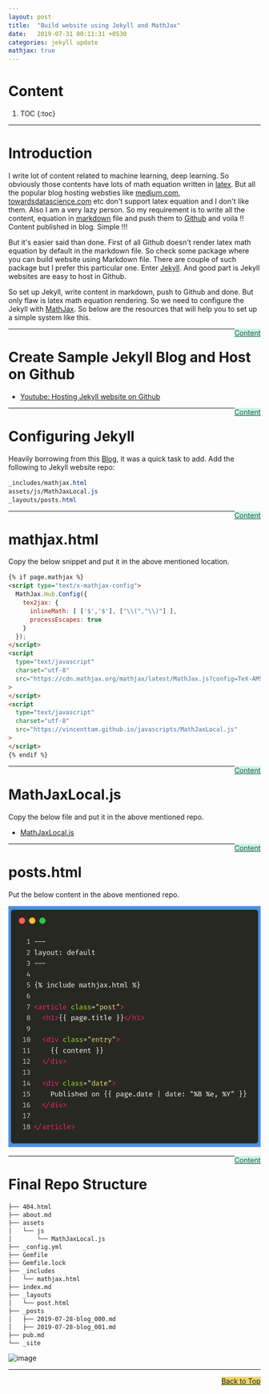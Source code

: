 ```yaml
---
layout: post
title:  "Build website using Jekyll and MathJax"
date:   2019-07-31 00:11:31 +0530
categories: jekyll update
mathjax: true
---
```


# Content

1. TOC
{:toc}
---

# Introduction

I write lot of content related to machine learning, deep learning. So obviously those contents have lots of math equation written in [latex](https://www.latex-project.org/). But all the popular blog hosting websties like [medium.com](https://medium.com/), [towardsdatascience.com](https://towardsdatascience.com/) etc don't support latex equation and I don't like them. Also I am a very lazy person. So my requirement is to write all the content, equation in [markdown](https://en.wikipedia.org/wiki/Markdown) file and push them to [Github](https://github.com/) and voila !! Content published in blog. Simple !!!  

But it's easier said than done. First of all Github doesn't render latex math equation by default in the markdown file. So check some package where you can build website using Markdown file. There are couple of such package but I prefer this particular one. Enter [Jekyll](https://jekyllrb.com/). And good part is Jekyll websites are easy to host in Github. 

So set up Jekyll, write content in markdown, push to Github and done. But only flaw is latex math equation rendering. So we need to configure the Jekyll with [MathJax](https://www.mathjax.org/). So below are the resources that will help you to set up a simple system like this. 

<a href="#Top" style="color:#2F4F4F;background-color: #c8f7e4;float: right;">Content</a>

----

# Create Sample Jekyll Blog and Host on Github

- [Youtube: Hosting Jekyll website on Github](https://www.youtube.com/watch?v=fqFjuX4VZmU)


<a href="#Top" style="color:#2F4F4F;background-color: #c8f7e4;float: right;">Content</a>

---

# Configuring Jekyll

Heavily borrowing from this [Blog](https://github.crookster.org/Adding-MathJAX-LaTeX-MathML-to-Jekyll/), it was a quick task to add. Add the following to Jekyll website repo:

```css
_includes/mathjax.html
assets/js/MathJaxLocal.js
_layouts/posts.html
```

<a href="#Top" style="color:#2F4F4F;background-color: #c8f7e4;float: right;">Content</a>

----

# mathjax.html

Copy the below snippet and put it in the above mentioned location.

```html
{% if page.mathjax %}
<script type="text/x-mathjax-config">
  MathJax.Hub.Config({
    tex2jax: {
      inlineMath: [ ['$','$'], ["\\(","\\)"] ],
      processEscapes: true
    }
  });
</script>
<script
  type="text/javascript"
  charset="utf-8"
  src="https://cdn.mathjax.org/mathjax/latest/MathJax.js?config=TeX-AMS-MML_HTMLorMML"
>
</script>
<script
  type="text/javascript"
  charset="utf-8"
  src="https://vincenttam.github.io/javascripts/MathJaxLocal.js"
>
</script>
{% endif %}
```

<a href="#Top" style="color:#2F4F4F;background-color: #c8f7e4;float: right;">Content</a>

----

# MathJaxLocal.js

Copy the below file and put it in the above mentioned repo.
- [MathJaxLocal.js](https://github.com/idcrook/idcrook.github.io/blob/master/assets/js/MathJaxLocal.js)

<a href="#Top" style="color:#2F4F4F;background-color: #c8f7e4;float: right;">Content</a>

----

# posts.html

Put the below content in the above mentioned repo.

![image](/assets/images/post_html.png)

<a href="#Top" style="color:#2F4F4F;background-color: #c8f7e4;float: right;">Content</a>

----

# Final Repo Structure

```
├── 404.html
├── about.md
├── assets
│   └── js
│       └── MathJaxLocal.js
├── _config.yml
├── Gemfile
├── Gemfile.lock
├── _includes
│   └── mathjax.html
├── index.md
├── _layouts
│   └── post.html
├── _posts
│   ├── 2019-07-28-blog_000.md
│   ├── 2019-07-28-blog_001.md
├── pub.md
└── _site
```


<img src="https://images.squarespace-cdn.com/content/550c6978e4b0c1da40fd1208/1541615714652-2BCR3Y3BU5X4U7KYMT5R/that%27s+it+done+logo-01.png?format=1500w&content-type=image%2Fpng" alt="image" width="400"/>

----

<a href="#Top" style="color:#023628;background-color: #f7d06a;float: right;">Back to Top</a>